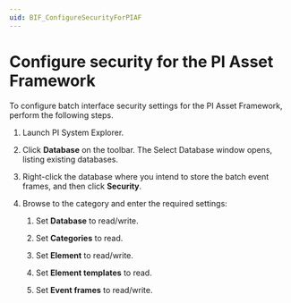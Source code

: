 ```yaml
---
uid: BIF_ConfigureSecurityForPIAF
---
```


# Configure security for the PI Asset Framework

To configure batch interface security settings for the PI Asset Framework, perform the following steps.

1. Launch PI System Explorer.

2. Click **Database** on the toolbar. The Select Database window opens, listing existing databases.

3. Right-click the database where you intend to store the batch event frames, and then click **Security**.

4. Browse to the category and enter the required settings:

    1. Set **Database** to read/write.

    2. Set **Categories** to read.

    3. Set **Element** to read/write.

    4. Set **Element templates** to read.

    5. Set **Event frames** to read/write.
